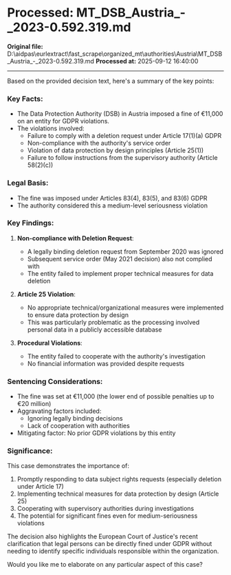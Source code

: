# Processed: MT_DSB_Austria_-_2023-0.592.319.md

**Original file:** D:\aidpas\eurlextract\fast_scrape\organized_mt\authorities\Austria\MT_DSB_Austria_-_2023-0.592.319.md
**Processed at:** 2025-09-12 16:40:00

---

Based on the provided decision text, here's a summary of the key points:

### Key Facts:
- The Data Protection Authority (DSB) in Austria imposed a fine of €11,000 on an entity for GDPR violations.
- The violations involved:
  - Failure to comply with a deletion request under Article 17(1)(a) GDPR
  - Non-compliance with the authority's service order
  - Violation of data protection by design principles (Article 25(1))
  - Failure to follow instructions from the supervisory authority (Article 58(2)(c))

### Legal Basis:
- The fine was imposed under Articles 83(4), 83(5), and 83(6) GDPR
- The authority considered this a medium-level seriousness violation

### Key Findings:
1. **Non-compliance with Deletion Request**:
   - A legally binding deletion request from September 2020 was ignored
   - Subsequent service order (May 2021 decision) also not complied with
   - The entity failed to implement proper technical measures for data deletion

2. **Article 25 Violation**:
   - No appropriate technical/organizational measures were implemented to ensure data protection by design
   - This was particularly problematic as the processing involved personal data in a publicly accessible database

3. **Procedural Violations**:
   - The entity failed to cooperate with the authority's investigation
   - No financial information was provided despite requests

### Sentencing Considerations:
- The fine was set at €11,000 (the lower end of possible penalties up to €20 million)
- Aggravating factors included:
  - Ignoring legally binding decisions
  - Lack of cooperation with authorities
- Mitigating factor: No prior GDPR violations by this entity

### Significance:
This case demonstrates the importance of:
1. Promptly responding to data subject rights requests (especially deletion under Article 17)
2. Implementing technical measures for data protection by design (Article 25)
3. Cooperating with supervisory authorities during investigations
4. The potential for significant fines even for medium-seriousness violations

The decision also highlights the European Court of Justice's recent clarification that legal persons can be directly fined under GDPR without needing to identify specific individuals responsible within the organization.

Would you like me to elaborate on any particular aspect of this case?